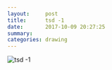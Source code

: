 ```yaml
---
layout:     post
title:      tsd -1
date:       2017-10-09 20:27:25
summary:    
categories: drawing
---
```

![tsd -1](/images/diary/tsd-1.png ".")
